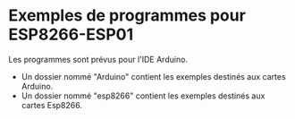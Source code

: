 Exemples de programmes pour ESP8266-ESP01
=========================================

Les programmes sont prévus pour l'IDE Arduino.

	
- Un dossier nommé "Arduino" contient les exemples destinés aux cartes Arduino.
- Un dossier nommé "esp8266" contient les exemples destinés aux cartes Esp8266.




